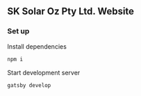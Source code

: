 ## SK Solar Oz Pty Ltd. Website

### Set up

Install dependencies
```sh
npm i
```

Start development server
```sh
gatsby develop
```